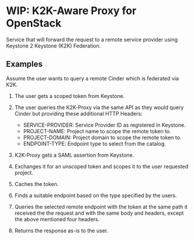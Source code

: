 # WIP: K2K-Aware Proxy for OpenStack

Service that will forward the request to a remote service provider using
Keystone 2 Keystone (K2K) Federation.

## Examples
Assume the user wants to query a remote Cinder which is federated via
K2K.

1. The user gets a scoped token from Keystone.
2. The user queries the K2K-Proxy via the same API as they would query
Cinder but providing these additional HTTP Headers:
    
    * SERVICE-PROVIDER: Service Provider ID as registered in Keystone.
    * PROJECT-NAME: Project name to scope the remote token to.
    * PROJECT-DOMAIN: Project domain to scope the remote token to.
    * ENDPOINT-TYPE: Endpoint type to select from the catalog.

3. K2K-Proxy gets a SAML assertion from Keystone.
4. Exchanges it for an unscoped token and scopes it to the user
requested project.
5. Caches the token.
6. Finds a suitable endpoint based on the type specified by the users.
7. Queries the selected remote endpoint with the token at the same path
it received the the request and with the same body and headers, except
the above mentioned four headers.
8. Returns the response as-is to the user.